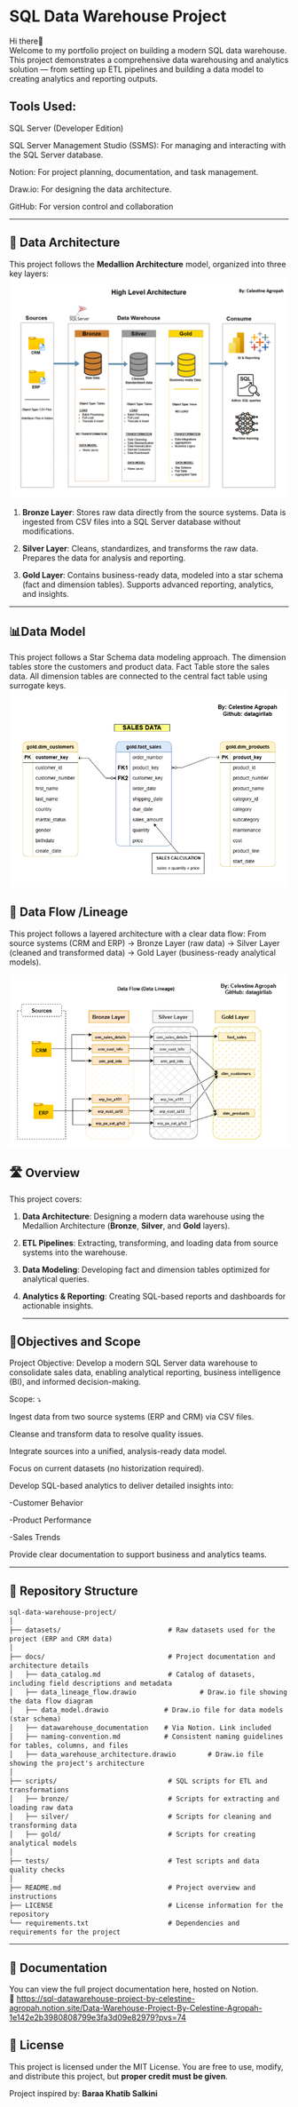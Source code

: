 # SQL Data Warehouse Project

Hi there👋  
Welcome to my portfolio project on building a modern SQL data warehouse. This project demonstrates a comprehensive data warehousing and analytics solution — from setting up ETL pipelines and building a data model to creating analytics and reporting outputs.

## Tools Used:

SQL Server (Developer Edition)

SQL Server Management Studio (SSMS): For managing and interacting with the SQL Server database.

Notion: For project planning, documentation, and task management.

Draw.io: For designing the data architecture.

GitHub: For version control and collaboration   


---

## 🚧 Data Architecture

This project follows the **Medallion Architecture** model, organized into three key layers:
![Data Architecture](docs/data_warehouse_architecture.png)


1. **Bronze Layer**: Stores raw data directly from the source systems. Data is ingested from CSV files into a SQL Server database without modifications.

2. **Silver Layer**: Cleans, standardizes, and transforms the raw data. Prepares the data for analysis and reporting.

3. **Gold Layer**: Contains business-ready data, modeled into a star schema (fact and dimension tables). Supports advanced reporting, analytics, and insights.

---

## 📊Data Model
This project follows a Star Schema data modeling approach. The dimension tables store the customers and product data. Fact Table store the sales data. All dimension tables are connected to the central fact table using surrogate keys.
![Star Schema Diagram](docs/data_model)

## 🔄 Data Flow /Lineage

This project follows a layered architecture with a clear data flow:
From source systems (CRM and ERP) → Bronze Layer (raw data) → Silver Layer (cleaned and transformed data) → Gold Layer (business-ready analytical models).

![Data Flow Diagram](docs/data_lineage_flow.drawio.png)



## 🛣️ Overview

This project covers:

1. **Data Architecture**: Designing a modern data warehouse using the Medallion Architecture (**Bronze**, **Silver**, and **Gold** layers).
2. **ETL Pipelines**: Extracting, transforming, and loading data from source systems into the warehouse.
3. **Data Modeling**: Developing fact and dimension tables optimized for analytical queries.
4. **Analytics & Reporting**: Creating SQL-based reports and dashboards for actionable insights.

   ---
## 🎯Objectives and Scope

Project Objective:
Develop a modern SQL Server data warehouse to consolidate sales data, enabling analytical reporting, business intelligence (BI), and informed decision-making.

Scope: ⤵️

Ingest data from two source systems (ERP and CRM) via CSV files.

Cleanse and transform data to resolve quality issues.

Integrate sources into a unified, analysis-ready data model.

Focus on current datasets (no historization required).

Develop SQL-based analytics to deliver detailed insights into:

-Customer Behavior

-Product Performance

-Sales Trends

Provide clear documentation to support business and analytics teams.

---
## 📂 Repository Structure

```
sql-data-warehouse-project/
│
├── datasets/                           # Raw datasets used for the project (ERP and CRM data)
│
├── docs/                               # Project documentation and architecture details
│   ├── data_catalog.md                 # Catalog of datasets, including field descriptions and metadata
│   ├── data_lineage_flow.drawio                # Draw.io file showing the data flow diagram
│   ├── data_model.drawio              # Draw.io file for data models (star schema)
│   ├── datawarehouse_documentation    # Via Notion. Link included
│   ├── naming-convention.md           # Consistent naming guidelines for tables, columns, and files
│   ├── data_warehouse_architecture.drawio        # Draw.io file showing the project's architecture
│
├── scripts/                            # SQL scripts for ETL and transformations
│   ├── bronze/                         # Scripts for extracting and loading raw data
│   ├── silver/                         # Scripts for cleaning and transforming data
│   ├── gold/                           # Scripts for creating analytical models
│
├── tests/                              # Test scripts and data quality checks
│
├── README.md                           # Project overview and instructions
├── LICENSE                             # License information for the repository               
└── requirements.txt                    # Dependencies and requirements for the project
```
---


## 📄 Documentation

You can view the full project documentation here, hosted on Notion. <br>
🔗 https://sql-datawarehouse-project-by-celestine-agropah.notion.site/Data-Warehouse-Project-By-Celestine-Agropah-1e142e2b3980808799e3fa3d09e82979?pvs=74


## 📜 **License**

This project is licensed under the MIT License.
You are free to use, modify, and distribute this project, but **proper credit must be given**.

Project inspired by: **Baraa Khatib Salkini** 
